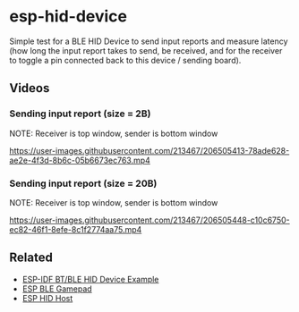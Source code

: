 # esp-hid-device

Simple test for a BLE HID Device to send input reports and measure latency (how
long the input report takes to send, be received, and for the receiver to toggle
a pin connected back to this device / sending board).

## Videos

### Sending input report (size = 2B)
NOTE: Receiver is top window, sender is bottom window

https://user-images.githubusercontent.com/213467/206505413-78ade628-ae2e-4f3d-8b6c-05b6673ec763.mp4

### Sending input report (size = 20B)
NOTE: Receiver is top window, sender is bottom window

https://user-images.githubusercontent.com/213467/206505448-c10c6750-ec82-46f1-8efe-8c1f2774aa75.mp4

## Related

* [ESP-IDF BT/BLE HID Device Example](https://github.com/espressif/esp-idf/tree/master/examples/bluetooth/esp_hid_device)
* [ESP BLE Gamepad](https://github.com/lemmingDev/ESP32-BLE-Gamepad)
* [ESP HID Host](https://github.com/finger563/esp-hid-host)
